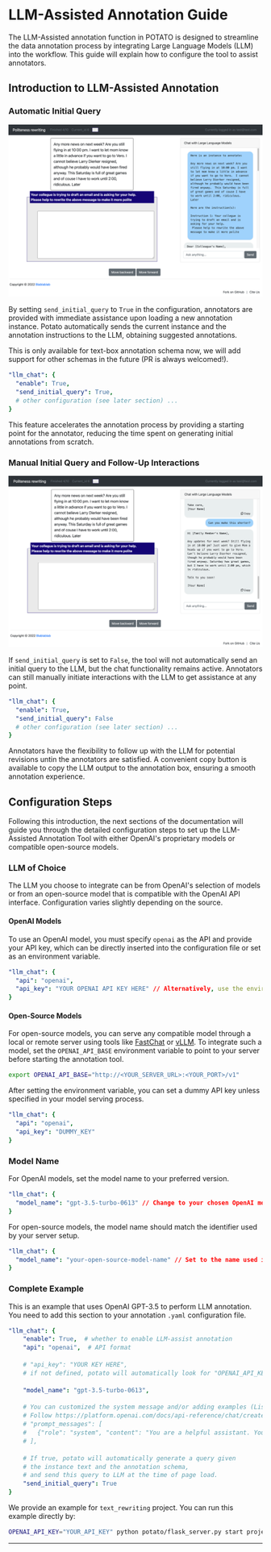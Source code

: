 # LLM-Assisted Annotation Guide

The LLM-Assisted annotation function in POTATO is designed to streamline the data annotation process by integrating Large Language Models (LLM) into the workflow. This guide will explain how to configure the tool to assist annotators.

## Introduction to LLM-Assisted Annotation

### Automatic Initial Query

![Automatic Initial Query Example](img/screenshots/llm-annotation-initial-example.png)

By setting `send_initial_query` to `True` in the configuration, annotators are provided with immediate assistance upon loading a new annotation instance. Potato automatically sends the current instance and the annotation instructions to the LLM, obtaining suggested annotations.

This is only available for text-box annotation schema now, we will add support for other schemas in the future (PR is always welcomed!).

```yaml
"llm_chat": {
  "enable": True,
  "send_initial_query": True,
  # other configuration (see later section) ... 
}
```

This feature accelerates the annotation process by providing a starting point for the annotator, reducing the time spent on generating initial annotations from scratch.

### Manual Initial Query and Follow-Up Interactions

![Follow-Up Interaction Example](img/screenshots/llm-annotation-follow-up.png)

If `send_initial_query` is set to `False`, the tool will not automatically send an initial query to the LLM, but the chat functionality remains active. Annotators can still manually initiate interactions with the LLM to get assistance at any point.

```yaml
"llm_chat": {
  "enable": True,
  "send_initial_query": False
  # other configuration (see later section) ... 
}
```

Annotators have the flexibility to follow up with the LLM for potential revisions untin the annotators are satisfied. A convenient copy button is available to copy the LLM output to the annotation box, ensuring a smooth annotation experience.

## Configuration Steps

Following this introduction, the next sections of the documentation will guide you through the detailed configuration steps to set up the LLM-Assisted Annotation Tool with either OpenAI's proprietary models or compatible open-source models.



### LLM of Choice

The LLM you choose to integrate can be from OpenAI's selection of models or from an open-source model that is compatible with the OpenAI API interface. Configuration varies slightly depending on the source.

#### OpenAI Models

To use an OpenAI model, you must specify `openai` as the API and provide your API key, which can be directly inserted into the configuration file or set as an environment variable.

```yaml
"llm_chat": {
  "api": "openai",
  "api_key": "YOUR OPENAI API KEY HERE" // Alternatively, use the environment variable "OPENAI_API_KEY"
}
```

#### Open-Source Models

For open-source models, you can serve any compatible model through a local or remote server using tools like [FastChat](https://github.com/lm-sys/FastChat/tree/main/fastchat) or [vLLM](https://vllm.ai/).
To integrate such a model, set the `OPENAI_API_BASE` environment variable to point to your server before starting the annotation tool.

```bash
export OPENAI_API_BASE="http://<YOUR_SERVER_URL>:<YOUR_PORT>/v1"
```

After setting the environment variable, you can set a dummy API key unless specified in your model serving process.

```yaml
"llm_chat": {
  "api": "openai",
  "api_key": "DUMMY_KEY"
}
```

### Model Name

For OpenAI models, set the model name to your preferred version.

```yaml
"llm_chat": {
  "model_name": "gpt-3.5-turbo-0613" // Change to your chosen OpenAI model
}
```

For open-source models, the model name should match the identifier used by your server setup.

```yaml
"llm_chat": {
  "model_name": "your-open-source-model-name" // Set to the name used in your server configuration
}
```

### Complete Example

This is an example that uses OpenAI GPT-3.5 to perform LLM annotation.
You need to add this section to your annotation `.yaml` configuration file.

```yaml
"llm_chat": {
    "enable": True,  # whether to enable LLM-assist annotation
    "api": "openai",  # API format
    
    # "api_key": "YOUR KEY HERE",
    # if not defined, potato will automatically look for "OPENAI_API_KEY" in environment variable

    "model_name": "gpt-3.5-turbo-0613",

    # You can customized the system message and/or adding examples (List[Dict])
    # Follow https://platform.openai.com/docs/api-reference/chat/create#chat-create-messages for message format
    # "prompt_messages": [
    #   {"role": "system", "content": "You are a helpful assistant. Your role is to assist the human annotator in generating creative and accurate responses. Provide guidance and information whenever asked, ensuring that the human annotator produces the best possible output. Always be supportive and informative.  Answer the initial question without adding extra information."}
    # ],

    # If true, potato will automatically generate a query given 
    # the instance text and the annotation schema,
    # and send this query to LLM at the time of page load.
    "send_initial_query": True
}
```

We provide an example for `text_rewriting` project. You can run this example directly by:

```bash
OPENAI_API_KEY="YOUR_API_KEY" python potato/flask_server.py start project-hub/text_rewriting/configs/politeness_w_LLM.yaml -p 8000
```



---
